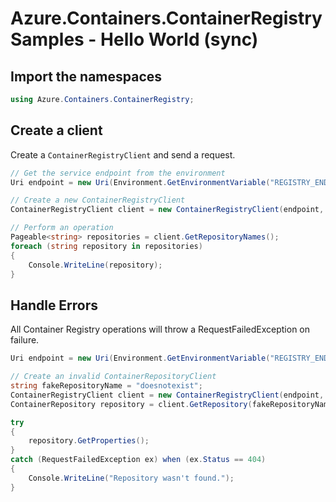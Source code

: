 # Azure.Containers.ContainerRegistry Samples - Hello World (sync)

## Import the namespaces

```C# Snippet:ContainerRegistry_Tests_Samples_Namespaces
using Azure.Containers.ContainerRegistry;
```

## Create a client

Create a `ContainerRegistryClient` and send a request.

```C# Snippet:ContainerRegistry_Tests_Samples_CreateClient
// Get the service endpoint from the environment
Uri endpoint = new Uri(Environment.GetEnvironmentVariable("REGISTRY_ENDPOINT"));

// Create a new ContainerRegistryClient
ContainerRegistryClient client = new ContainerRegistryClient(endpoint, new DefaultAzureCredential());

// Perform an operation
Pageable<string> repositories = client.GetRepositoryNames();
foreach (string repository in repositories)
{
    Console.WriteLine(repository);
}
```

## Handle Errors

All Container Registry operations will throw a RequestFailedException on failure.

```C# Snippet:ContainerRegistry_Tests_Samples_HandleErrors
Uri endpoint = new Uri(Environment.GetEnvironmentVariable("REGISTRY_ENDPOINT"));

// Create an invalid ContainerRepositoryClient
string fakeRepositoryName = "doesnotexist";
ContainerRegistryClient client = new ContainerRegistryClient(endpoint, new DefaultAzureCredential());
ContainerRepository repository = client.GetRepository(fakeRepositoryName);

try
{
    repository.GetProperties();
}
catch (RequestFailedException ex) when (ex.Status == 404)
{
    Console.WriteLine("Repository wasn't found.");
}
```
